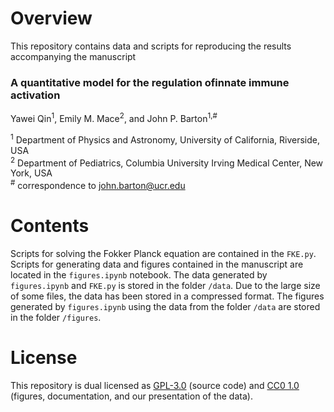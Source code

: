 # Overview

This repository contains data and scripts for reproducing the results accompanying the manuscript

### A quantitative model for the regulation ofinnate immune activation

Yawei Qin<sup>1</sup>, Emily M. Mace<sup>2</sup>, and John P. Barton<sup>1,#</sup>

<sup>1</sup> Department of Physics and Astronomy, University of California, Riverside, USA   \
<sup>2</sup> Department of Pediatrics, Columbia University Irving Medical Center, New York, USA   \
<sup>#</sup> correspondence to [john.barton@ucr.edu](mailto:john.barton@ucr.edu)

# Contents

Scripts for solving the Fokker Planck equation are contained in the `FKE.py`. Scripts for generating data and figures contained in the manuscript are located in the `figures.ipynb` notebook. The data generated by `figures.ipynb` and `FKE.py` is stored in the folder `/data`. Due to the large size of some files, the data has been stored in a compressed format. The figures generated by `figures.ipynb` using the data from the folder `/data` are stored in the folder `/figures`.

# License

This repository is dual licensed as [GPL-3.0](LICENSE-GPL) (source code) and [CC0 1.0](LICENSE-CC0) (figures, documentation, and our presentation of the data).
